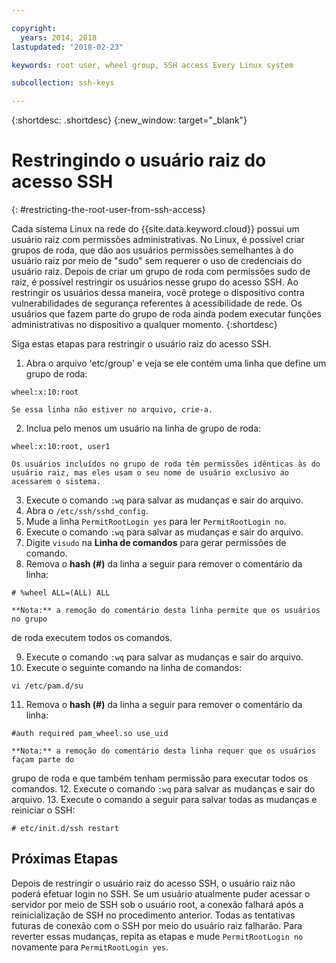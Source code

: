 ```yaml
---

copyright:
  years: 2014, 2018
lastupdated: "2018-02-23"

keywords: root user, wheel group, SSH access Every Linux system

subcollection: ssh-keys

---
```


{:shortdesc: .shortdesc}
{:new_window: target="_blank"}

# Restringindo o usuário raiz do acesso SSH
{: #restricting-the-root-user-from-ssh-access}

Cada sistema Linux na rede do {{site.data.keyword.cloud}} possui um usuário raiz com permissões
administrativas. No Linux, é possível criar grupos de roda, que dão aos usuários permissões semelhantes à do
usuário raiz por meio de "sudo" sem requerer o uso de credenciais do usuário raiz. Depois de criar um grupo de
roda com permissões sudo de raiz, é possível restringir os usuários nesse grupo do acesso SSH. Ao restringir
os usuários dessa maneira, você protege o dispositivo contra vulnerabilidades de segurança
referentes à acessibilidade de rede. Os usuários que fazem parte do grupo de roda ainda podem executar funções
administrativas no dispositivo a qualquer momento.
{:shortdesc}

Siga estas etapas para restringir o usuário raiz do acesso SSH.

1. Abra o arquivo 'etc/group' e veja se ele contém uma linha que define um grupo de roda:
```
wheel:x:10:root
```

    Se essa linha não estiver no arquivo, crie-a.

2. Inclua pelo menos um usuário na linha de grupo de roda:
```
wheel:x:10:root, user1
```

    Os usuários incluídos no grupo de roda têm permissões idênticas às do usuário raiz, mas eles usam o seu nome de usuário exclusivo ao acessarem o sistema.
3. Execute o comando `:wq` para salvar as mudanças e sair do arquivo.
4. Abra o `/etc/ssh/sshd_config`.
5. Mude a linha `PermitRootLogin yes` para ler `PermitRootLogin
no`.
6. Execute o comando `:wq` para salvar as mudanças e sair do arquivo.
7. Digite `visudo` na **Linha de comandos** para gerar permissões
de comando.
8. Remova o **hash (#)** da linha a seguir para remover o comentário da linha:
```
# %wheel ALL=(ALL) ALL
```

    **Nota:** a remoção do comentário desta linha permite que os usuários no grupo
de roda executem todos os comandos.

9. Execute o comando `:wq` para salvar as mudanças e sair do arquivo.
10. Execute o seguinte comando na linha de comandos:
```
vi /etc/pam.d/su
```

11. Remova o **hash (#)** da linha a seguir para remover o comentário da linha:
```
#auth required pam_wheel.so use_uid
```

    **Nota:** a remoção do comentário desta linha requer que os usuários façam parte do
grupo de roda e que também tenham permissão para executar todos os comandos.
12. Execute o comando `:wq` para salvar as mudanças e sair do arquivo.
13. Execute o comando a seguir para salvar todas as mudanças e reiniciar o SSH:
```
# etc/init.d/ssh restart
```

## Próximas Etapas

Depois de restringir o usuário raiz do acesso SSH, o usuário raiz não poderá efetuar login no SSH. Se um
usuário atualmente puder acessar o servidor por meio de SSH sob o usuário root, a conexão falhará após a
reinicialização de SSH no procedimento anterior. Todas as tentativas futuras de conexão com o SSH por meio do usuário raiz falharão. Para reverter essas mudanças, repita as etapas e mude `PermitRootLogin no` novamente para `PermitRootLogin yes`.
